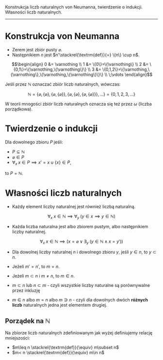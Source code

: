 Konstrukcja liczb naturalnych von Neumanna, twierdzenie o indukcji. Własności liczb naturalnych.

----

# Konstrukcja von Neumanna
* Zerem jest zbiór pusty $\varnothing$.
* Następnikiem $n$ jest $n'\stackrel{\textrm{def}}{=} \{n\} \cup n$.

$$\begin{align}
0 &= \varnothing \\
1 &= \{0\}=\{\varnothing\} \\
2 &= \{0,1\}=\{\varnothing,\{\varnothing\}\} \\
3 &= \{0,1,2\}=\{\varnothing,\{\varnothing\},\{\varnothing,\{\varnothing\}\}\} \\
\;\vdots
\end{align}$$

Jeśli przez $\mathbb{N}$ oznaczać zbiór liczb naturalnych, wówczas:

$$\mathbb{N}=\{\varnothing,\{\varnothing\},\{\varnothing,\{\varnothing\}\},\{\varnothing,\{\varnothing\},\{\varnothing,\{\varnothing\}\}\},\ldots\}=\{0,1,2,3,\ldots\}$$

W teorii mnogości zbiór liczb naturalnych oznacza się też przez $\omega$ (liczba porządkowa).

# Twierdzenie o indukcji
Dla dowolnego zbioru $P$ jeśli:
- $P \subseteq \mathbb{N}$  
- $\varnothing \in P$
- $\forall_{x}\; x\in P \implies x'=x\cup\{x\}\in P$,

to $P=\mathbb{N}$.

# Własności liczb naturalnych
 - Każdy element liczby naturalnej jest również liczbą naturalną.  

 $$\forall_{x}\; x\in\mathbb{N} \implies \forall_{y}\;\left( y\in x  \implies y\in\mathbb{N}\right)$$

 - Każda liczba naturalna jest albo zbiorem pustym, albo następnikiem liczby naturalnej.  

 $$\forall_{x}\; x\in\mathbb{N} \implies (x = \varnothing \lor \exists_{y}\; (y\in\mathbb{N} \land x=y'))$$

 - Dla dowolnej liczby naturalnej $n$ i dowolnego zbioru $y$, jeśli $y\in n$, to $y\subset n$.

 - Jeżeli $m'=n'$, to $m=n$.

 - Jeżeli $m\subset n$ i $m\neq n$, to $m\in n$.

 - $m\subset n$ lub $n\subset m$ - czyli wszystkie liczby naturalne są porównywalne przez inkluzję

 - $m\in n$ albo $m=n$ albo $m\ni n$ - czyli dla dowolnych dwóch **różnych liczb** naturalnych jedna jest elementem drugiej.

## Porządek na $\mathbb{N}$
Na zbiorze liczb naturalnych zdefiniowanym jak wyżej definiujemy relację mniejszości:

* $m\leq n \stackrel{\textrm{def}}{\equiv} m\subset n$
* $m< n \stackrel{\textrm{def}}{\equiv} m\in n$
